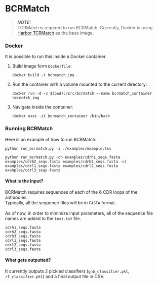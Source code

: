 # BCRMatch

> **_NOTE:_** <br>
> TCRMatch is required to run BCRMatch. Currently, Docker is using [Harbor TCRMatch](https://harbor.lji.org/harbor/projects/5/repositories/iedb-public%2Ftcrmatch/tags/0.1.1) as the base image.

### Docker
It is possible to run this inside a Docker container.
1. Build image form `Dockerfile`:
    ```
    docker build -t bcrmatch_img .
    ```
2. Run the container with a volume mounted to the current directory:
   ```
   docker run -d -v $(pwd):/src/bcrmatch --name bcrmatch_container bcrmatch_img
   ```
3. Navigate inside the container:
   ```
   docker exec -it bcrmatch_container /bin/bash
   ```


### Running BCRMatch
Here is an example of how to run BCRMatch:
```
python run_bcrmatch.py -i ./examples/example.tsv
```
```
python run_bcrmatch.py -ch examples/cdrh1_seqs.fasta examples/cdrh2_seqs.fasta examples/cdrh3_seqs.fasta -cl examples/cdrl1_seqs.fasta examples/cdrl2_seqs.fasta examples/cdrl3_seqs.fasta
```

#### What is the Input?
BCRMatch requires sequences of each of the 6 CDR loops of the antibodies.<br>Typically, all the sequence files will be in `FASTA` format.
<br><br>
As of now, in order to minimize input parameters, all of the sequence file names are added to the `text.txt` file.
```
cdrh1_seqs.fasta
cdrh2_seqs.fasta
cdrh3_seqs.fasta
cdrl1_seqs.fasta
cdrl2_seqs.fasta
cdrl3_seqs.fasta
```

#### What gets outputted?
It currently outputs 2 pickled classifiers (`gnb_classifier.pkl`, `rf_classifier.pkl`) and a final output file in CSV.